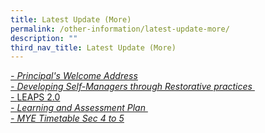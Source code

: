 ```yaml
---
title: Latest Update (More)
permalink: /other-information/latest-update-more/
description: ""
third_nav_title: Latest Update (More)
---
```

<p><u><em>-&nbsp;<a href="/files/Presentation%20to%20Sec%201%20Parents%202020.pdf" target="_blank" rel="noopener">Principal's Welcome Address<br />-&nbsp;</a><a href="/nurturing-our-champs/restorative-practices">Developing Self-Managers through Restorative practices</a>&nbsp;<br />-&nbsp;</em></u><a href="/files/Briefing_CCA%20Parents%202020v1.1.pdf" target="_blank" rel="noopener">LEAPS 2.0</a><br /><u><em>-&nbsp;<a href="/nurturing-our-champs/learning-and-assessment">Learning and Assessment Plan</a>&nbsp;<br /></em></u><em><u><a href="/files/MYE%20Timetable%202022%20Sec%204-5.pdf" target="_blank" rel="noopener">- MYE Timetable Sec 4 to 5</a></u></em></p>
